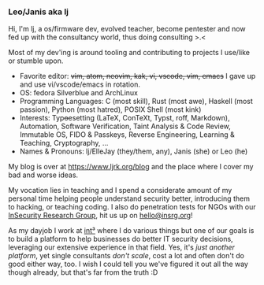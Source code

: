 ### Leo/Janis aka lj

Hi, I'm lj, a os/firmware dev, evolved teacher, become pentester and now fed up with the consultancy world, thus doing consulting >.<

Most of my dev'ing is around tooling and contributing to projects I use/like or stumble upon.

 * Favorite editor: ~~vim, atom, neovim, kak, vi, vscode, vim, emacs~~ I gave up and use vi/vscode/emacs in rotation.
 * OS: fedora Silverblue and ArchLinux
 * Programming Languages: C (most skill), Rust (most awe), Haskell (most passion), Python (most hatred), POSIX Shell (most kink)
 * Interests: Typ~~o~~esetting (LaTeX, ConTeXt, Typst, roff, Markdown), Automation, Software Verification, Taint Analysis & Code Review, Immutable OS, FIDO & Passkeys, Reverse Engineering, Learning & Teaching, Cryptography, ...
 * Names & Pronouns: lj/ElleJay (they/them, any), Janis (she) or Leo (he)

My blog is over at https://www.ljrk.org/blog and the place where I cover my bad and worse ideas.

My vocation lies in teaching and I spend a considerate amount of my personal time helping people understand security better, introducing them to hacking, or teaching coding. I also do penetration tests for NGOs with our [InSecurity Research Group](https://github.com/insrg), hit us up on [hello@insrg.org](mailto:hello@insrg.org)!

As my dayjob I work at [int³](https://intcube.io) where I do various things but one of our goals is to build a platform to help businesses do better IT security decisions, 
leveraging our extensive experience in that field.
Yes, it's *just another platform*, yet single consultants *don't scale*, cost a lot and often don't do good either way, too.
I wish I could tell you we've figured it out all the way though already, but that's far from the truth :D


<!--
**ljrk0/ljrk0** is a ✨ _special_ ✨ repository because its `README.md` (this file) appears on your GitHub profile.

Here are some ideas to get you started:

- 🔭 I’m currently working on ...
- 🌱 I’m currently learning ...
- 👯 I’m looking to collaborate on ...
- 🤔 I’m looking for help with ...
- 💬 Ask me about ...
- 📫 How to reach me: ...
- 😄 Pronouns: ...
- ⚡ Fun fact: ...
-->
